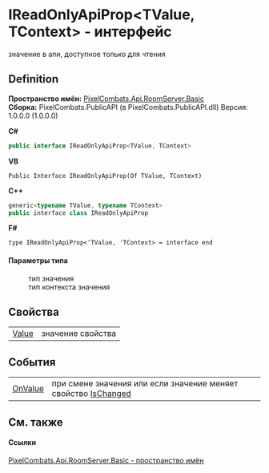 # IReadOnlyApiProp&lt;TValue, TContext&gt; - интерфейс


значение в апи, доступное только для чтения



## Definition
**Пространство имён:** <a href="299769b5-0515-f682-c4bd-afa5af18175d">PixelCombats.Api.RoomServer.Basic</a>  
**Сборка:** PixelCombats.PublicAPI (в PixelCombats.PublicAPI.dll) Версия: 1.0.0.0 (1.0.0.0)

**C#**
``` C#
public interface IReadOnlyApiProp<TValue, TContext>

```
**VB**
``` VB
Public Interface IReadOnlyApiProp(Of TValue, TContext)
```
**C++**
``` C++
generic<typename TValue, typename TContext>
public interface class IReadOnlyApiProp
```
**F#**
``` F#
type IReadOnlyApiProp<'TValue, 'TContext> = interface end
```



#### Параметры типа
<dl><dt /><dd>тип значения</dd><dt /><dd>тип контекста значения</dd></dl>

## Свойства
<table>
<tr>
<td><a href="a20e788a-a7d8-b3ee-8f7e-bbdf8d91683f">Value</a></td>
<td>значение свойства</td></tr>
</table>

## События
<table>
<tr>
<td><a href="45c9dd71-5741-5e3d-ac69-78d9c2c68b77">OnValue</a></td>
<td>при смене значения или если значение меняет свойство <a href="06a5c82e-8042-0bf2-3e50-bb84e55bf7bb">IsChanged</a></td></tr>
</table>

## См. также


#### Ссылки
<a href="299769b5-0515-f682-c4bd-afa5af18175d">PixelCombats.Api.RoomServer.Basic - пространство имён</a>  
